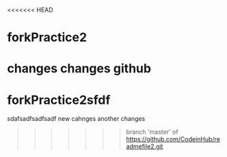 <<<<<<< HEAD
# forkPractice2
changes
changes github
=======
# forkPractice2sfdf
sdafsadfsadfsadf
new cahnges
another changes
>>>>>>> branch 'master' of https://github.com/CodeinHub/readmefile2.git
